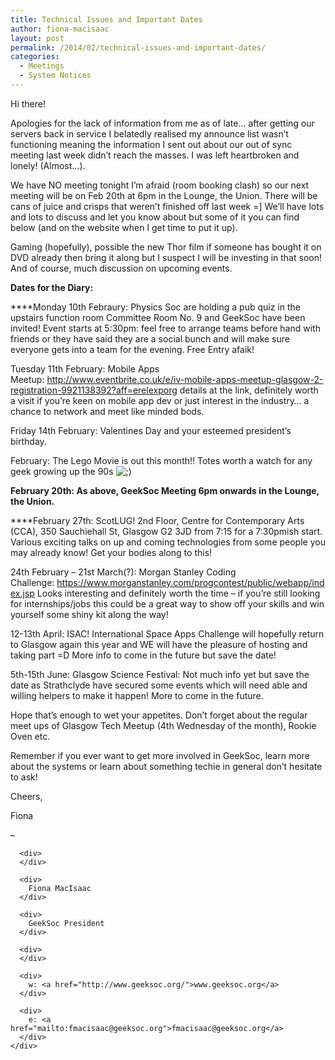 ```yaml
---
title: Technical Issues and Important Dates
author: fiona-macisaac
layout: post
permalink: /2014/02/technical-issues-and-important-dates/
categories:
  - Meetings
  - System Notices
---
```

Hi there!

Apologies for the lack of information from me as of late… after getting our servers back in service I belatedly realised my announce list wasn’t functioning meaning the information I sent out about our out of sync meeting last week didn’t reach the masses. I was left heartbroken and lonely! (Almost…).

We have NO meeting tonight I’m afraid (room booking clash) so our next meeting will be on Feb 20th at 6pm in the Lounge, the Union. There will be cans of juice and crisps that weren’t finished off last week =] We’ll have lots and lots to discuss and let you know about but some of it you can find below (and on the website when I get time to put it up).

Gaming (hopefully), possible the new Thor film if someone has bought it on DVD already then bring it along but I suspect I will be investing in that soon! And of course, much discussion on upcoming events.

**Dates for the Diary:**

****Monday 10th Febraury: Physics Soc are holding a pub quiz in the upstairs function room Committee Room No. 9 and GeekSoc have been invited! Event starts at 5:30pm: feel free to arrange teams before hand with friends or they have said they are a social bunch and will make sure everyone gets into a team for the evening. Free Entry afaik!

Tuesday 11th February: Mobile Apps Meetup: <http://www.eventbrite.co.uk/e/iv-mobile-apps-meetup-glasgow-2-registration-9921138392?aff=erelexporg> details at the link, definitely worth a visit if you’re keen on mobile app dev or just interest in the industry… a chance to network and meet like minded bods.

Friday 14th February: Valentines Day and your esteemed president’s birthday.

February: The Lego Movie is out this month!! Totes worth a watch for any geek growing up the 90s <img src="http://geeksoc.org/wp-includes/images/smilies/icon_wink.gif" alt=";)" class="wp-smiley" />

**February 20th: As above, GeekSoc Meeting 6pm onwards in the Lounge, the Union.**

****February 27th: ScotLUG! 2nd Floor, Centre for Contemporary Arts (CCA), 350 Sauchiehall St, Glasgow G2 3JD from 7:15 for a 7:30pmish start. Various exciting talks on up and coming technologies from some people you may already know! Get your bodies along to this!

24th February &#8211; 21st March(?): Morgan Stanley Coding Challenge: <https://www.morganstanley.com/progcontest/public/webapp/index.jsp> Looks interesting and definitely worth the time &#8211; if you’re still looking for internships/jobs this could be a great way to show off your skills and win yourself some shiny kit along the way!

12-13th April: ISAC! International Space Apps Challenge will hopefully return to Glasgow again this year and WE will have the pleasure of hosting and taking part =D More info to come in the future but save the date!

5th-15th June: Glasgow Science Festival: Not much info yet but save the date as Strathclyde have secured some events which will need able and willing helpers to make it happen! More to come in the future.

Hope that’s enough to wet your appetites. Don’t forget about the regular meet ups of Glasgow Tech Meetup (4th Wednesday of the month), Rookie Oven etc.

Remember if you ever want to get more involved in GeekSoc, learn more about the systems or learn about something techie in general don’t hesitate to ask!

Cheers,

Fiona

<div>
  <div>
    <div>
      <div>
        &#8211;
      </div>
      
      <div>
      </div>
      
      <div>
        Fiona MacIsaac
      </div>
      
      <div>
        GeekSoc President
      </div>
      
      <div>
      </div>
      
      <div>
        w: <a href="http://www.geeksoc.org/">www.geeksoc.org</a>
      </div>
      
      <div>
        e: <a href="mailto:fmacisaac@geeksoc.org">fmacisaac@geeksoc.org</a>
      </div>
    </div>
  </div>
</div>